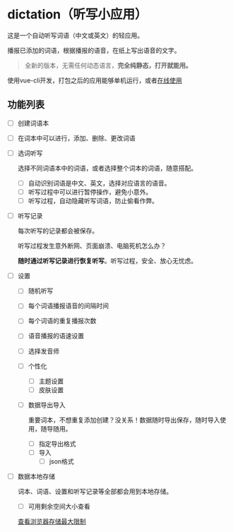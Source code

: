 # dictation（听写小应用）

这是一个自动听写词语（中文或英文）的轻应用。

播报已添加的词语，根据播报的语音，在纸上写出语音的文字。

> 全新的版本，无需任何动态语言，**完全纯静态，打开就能用。**

使用vue-cli开发，打包之后的应用能够单机运行，或者[在线使用](https://ghbjayce.github.io/dictation)

## 功能列表

- [ ] 创建词语本

- [ ] 在词本中可以进行，添加、删除、更改词语

- [ ] 选词听写

  选择不同词语本中的词语，或者选择整个词本的词语，随意搭配。
  
  - [ ] 自动识别词语是中文、英文，选择对应语言的语音。
  - [ ] 听写过程中可以进行暂停操作，避免小意外。
  - [ ] 听写过程，自动隐藏听写词语，防止偷看作弊。

- [ ] 听写记录

  每次听写的记录都会被保存。

  听写过程发生意外断网、页面崩溃、电脑死机怎么办？
  
  **随时通过听写记录进行恢复听写**。听写过程，安全、放心无忧虑。

- [ ] 设置

  - [ ] 随机听写
  - [ ] 每个词语播报语音的间隔时间
  - [ ] 每个词语的重复播报次数
  - [ ] 语音播报的语速设置
  - [ ] 选择发音师
  - [ ] 个性化
    - [ ] 主题设置
    - [ ] 皮肤设置
  - [ ] 数据导出导入

    重要词本，不想重复添加创建？没关系！数据随时导出保存，随时导入使用，随导随用。

    - [ ] 指定导出格式
    - [ ] 导入
      - [ ] json格式

- [ ] 数据本地存储

  词本、词语、设置和听写记录等全部都会用到本地存储。

  - [ ] 可用剩余空间大小查看

  [查看浏览器存储最大限制](https://zhidao.baidu.com/question/1116157600709662699.html)
